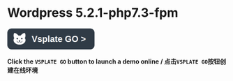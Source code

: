 # Wordpress 5.2.1-php7.3-fpm

<a href="https://www.vsplate.com/?docker-compose=https://github.com/vsplate/dcenvs/wordpress/5.2.1-php7.3-fpm"><img alt="VSPLATE GO" src="https://raw.githubusercontent.com/vsplate/images/master/vsgo_btn.png" width="200px"></a>

**Click the `VSPLATE GO` button to launch a demo online / 点击`VSPLATE GO`按钮创建在线环境**